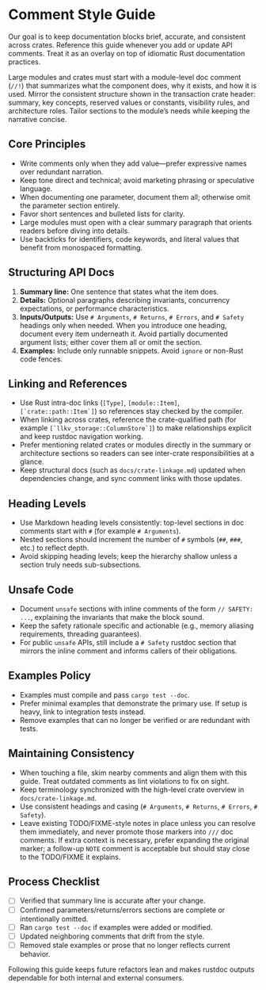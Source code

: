 # Comment Style Guide

Our goal is to keep documentation blocks brief, accurate, and consistent across crates. Reference this guide whenever you add or update API comments. Treat it as an overlay on top of idiomatic Rust documentation practices.

Large modules and crates must start with a module-level doc comment (`//!`) that summarizes what the component does, why it exists, and how it is used. Mirror the consistent structure shown in the transaction crate header: summary, key concepts, reserved values or constants, visibility rules, and architecture roles. Tailor sections to the module’s needs while keeping the narrative concise.

## Core Principles
- Write comments only when they add value—prefer expressive names over redundant narration.
- Keep tone direct and technical; avoid marketing phrasing or speculative language.
- When documenting one parameter, document them all; otherwise omit the parameter section entirely.
- Favor short sentences and bulleted lists for clarity.
- Large modules must open with a clear summary paragraph that orients readers before diving into details.
- Use backticks for identifiers, code keywords, and literal values that benefit from monospaced formatting.

## Structuring API Docs
1. **Summary line:** One sentence that states what the item does.
2. **Details:** Optional paragraphs describing invariants, concurrency expectations, or performance characteristics.
3. **Inputs/Outputs:** Use `# Arguments`, `# Returns`, `# Errors`, and `# Safety` headings only when needed. When you introduce one heading, document every item underneath it. Avoid partially documented argument lists; either cover them all or omit the section.
4. **Examples:** Include only runnable snippets. Avoid `ignore` or non-Rust code fences.

## Linking and References
- Use Rust intra-doc links (`[Type]`, `[module::Item]`, ``[`crate::path::Item`]``) so references stay checked by the compiler.
- When linking across crates, reference the crate-qualified path (for example ``[`llkv_storage::ColumnStore`]``) to make relationships explicit and keep rustdoc navigation working.
- Prefer mentioning related crates or modules directly in the summary or architecture sections so readers can see inter-crate responsibilities at a glance.
- Keep structural docs (such as `docs/crate-linkage.md`) updated when dependencies change, and sync comment links with those updates.

## Heading Levels
- Use Markdown heading levels consistently: top-level sections in doc comments start with `#` (for example `# Arguments`).
- Nested sections should increment the number of `#` symbols (`##`, `###`, etc.) to reflect depth.
- Avoid skipping heading levels; keep the hierarchy shallow unless a section truly needs sub-subsections.

## Unsafe Code
- Document `unsafe` sections with inline comments of the form `// SAFETY: ...`, explaining the invariants that make the block sound.
- Keep the safety rationale specific and actionable (e.g., memory aliasing requirements, threading guarantees).
- For public `unsafe` APIs, still include a `# Safety` rustdoc section that mirrors the inline comment and informs callers of their obligations.

## Examples Policy
- Examples must compile and pass `cargo test --doc`.
- Prefer minimal examples that demonstrate the primary use. If setup is heavy, link to integration tests instead.
- Remove examples that can no longer be verified or are redundant with tests.

## Maintaining Consistency
- When touching a file, skim nearby comments and align them with this guide. Treat outdated comments as lint violations to fix on sight.
- Keep terminology synchronized with the high-level crate overview in `docs/crate-linkage.md`.
- Use consistent headings and casing (`# Arguments`, `# Returns`, `# Errors`, `# Safety`).
- Leave existing TODO/FIXME-style notes in place unless you can resolve them immediately, and never promote those markers into `///` doc comments. If extra context is necessary, prefer expanding the original marker; a follow-up `NOTE` comment is acceptable but should stay close to the TODO/FIXME it explains.

## Process Checklist
- [ ] Verified that summary line is accurate after your change.
- [ ] Confirmed parameters/returns/errors sections are complete or intentionally omitted.
- [ ] Ran `cargo test --doc` if examples were added or modified.
- [ ] Updated neighboring comments that drift from the style.
- [ ] Removed stale examples or prose that no longer reflects current behavior.

Following this guide keeps future refactors lean and makes rustdoc outputs dependable for both internal and external consumers.

